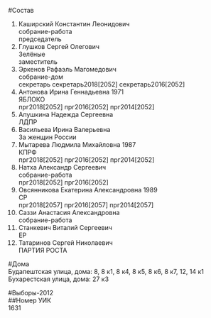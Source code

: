 #Состав  
1. Каширский Константин Леонидович  
    собрание-работа  
    председатель  
2. Глушков Сергей Олегович  
    Зелёные  
    заместитель  
3. Эркенов Рафаэль Магомедович  
    собрание-дом  
    секретарь секретарь2018[2052] секретарь2016[2052]  
4. Антонова Ирина Геннадьевна 1971  
    ЯБЛОКО  
    прг2018[2052] прг2016[2052] прг2014[2052]  
5. Апушкина Надежда Сергеевна  
    ЛДПР  
6. Васильева Ирина Валерьевна  
    За женщин России  
7. Мытарева Людмила Михайловна 1987  
    КПРФ  
    прг2018[2052] прг2016[2052] прг2014[2052]  
8. Натха Александр Сергеевич  
    собрание-работа  
    прг2018[2052] прг2016[2052]  
9. Овсянникова Екатерина Александровна 1989  
    СР  
    прг2018[2057] прг2016[2057] прг2014[2057]  
10. Саззи Анастасия Александровна  
    собрание-работа  
11. Станкевич Виталий Сергеевич  
    ЕР  
12. Татаринов Сергей Николаевич  
    ПАРТИЯ РОСТА  
  
#Дома  
Будапештская улица, дома: 8, 8 к1, 8 к4, 8 к5, 8 к6, 8 к7, 12, 14 к1 Бухарестская улица, дома: 27 к3  
  
#Выборы-2012  
##Номер УИК  
1631  
